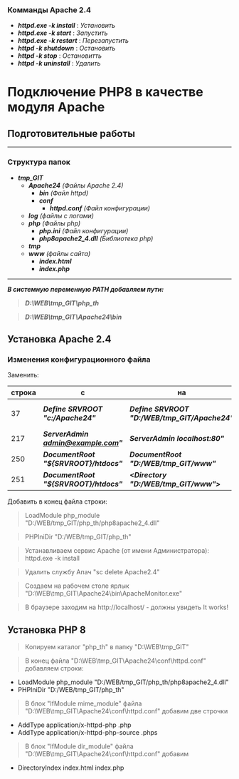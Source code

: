 ### Комманды Apache 2.4 ###
* ***httpd.exe -k install***  : _Установить_
* ***httpd.exe -k start***    : _Запустить_
* ***httpd.exe -k restart***  : _Перезапустить_
* ***httpd -k shutdown***     : _Остановить_
* ***httpd -k stop***         : _Остановитть_
* ***httpd -k uninstall***    : _Удалить_

# Подключение PHP8 в качестве модуля Apache

## Подготовительные работы
---
### Структура папок
 - ***tmp_GIT***
    - ***Apache24*** _(Файлы Apache 2.4)_
        - ***bin*** _(Файл httpd)_
        - ***conf***
            - ***httpd.conf*** _(Файл конфигурации)_
    - ***log*** _(файлы с логами)_
    - ***php*** _(Файлы php)_
        - ***php.ini*** _(Файл конфигурации)_
        - ***php8apache2_4.dll*** _(Библиотека php)_
    - ***tmp***
    - ***www*** _(файлы сайта)_
        - ***index.html***
        - ***index.php***
---

 ***В системную переменную PATH добавляем пути:***
> ***D:\WEB\tmp_GIT\php_th***

> ***D:\WEB\tmp_GIT\Apache24\bin***

## Установка Apache 2.4

### Изменения конфигурационного файла

Заменить:

|строка|с|на|пояснение|
|-----|-----|-----|-----|
|37|***Define SRVROOT "c:/Apache24"***|***Define SRVROOT "D:/WEB/tmp_GIT/Apache24"***|_Путь папки Apache_|
|217|***ServerAdmin admin@example.com"***|***ServerAdmin localhost:80"***|_адрес сайта_|
|250|***DocumentRoot "${SRVROOT}/htdocs"***|***DocumentRoot "D:/WEB/tmp_GIT/www"***|_каталог сайта_|
|251|***DocumentRoot "${SRVROOT}/htdocs"***|***<Directory "D:/WEB/tmp_GIT/www">***|_каталог сайта_|

Добавить в конец файла строки:

> LoadModule php_module "D:/WEB/tmp_GIT/php_th/php8apache2_4.dll"  

> PHPIniDir "D:/WEB/tmp_GIT/php_th"



> Устанавливаем сервис Apache (от имени Администратора): httpd.exe -k install

> Удалить службу Апач "sc delete Apache2.4"

> Создаем на рабочем столе ярлык "D:\WEB\tmp_GIT\Apache24\bin\ApacheMonitor.exe"

> В браузере заходим на http://localhost/ - должны увидеть It works!

## Установка PHP 8

> Копируем каталог "php_th" в папку "D:\WEB\tmp_GIT"

> В конец файла "D:\WEB\tmp_GIT\Apache24\conf\httpd.conf" добавляем строки:
* LoadModule php_module "D:/WEB/tmp_GIT/php_th/php8apache2_4.dll"
* PHPIniDir "D:/WEB/tmp_GIT/php_th"

> В блок "IfModule mime_module" файла "D:\WEB\tmp_GIT\Apache24\conf\httpd.conf" добавим две строчки
* AddType application/x-httpd-php .php
* AddType application/x-httpd-php-source .phps

> В блок "IfModule dir_module" файла "D:\WEB\tmp_GIT\Apache24\conf\httpd.conf" добавим 
* DirectoryIndex index.html index.php